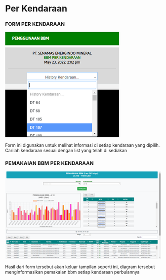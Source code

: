 # Per Kendaraan

### FORM PER KENDARAAN

![](<../../.gitbook/assets/PER KENDARAAN.PNG>)

Form ini digunakan untuk melihat informasi di setiap kendaraan yang dipilih. Carilah kendaraan sesuai dengan list yang telah di sediakan

### PEMAKAIAN BBM PER KENDARAAN

![](<../../.gitbook/assets/Screenshot (39).png>)

Hasil dari form tersebut akan keluar tampilan seperti ini, diagram tersebut menginformasikan pemakaian bbm setiap kendaraan perbulannya
